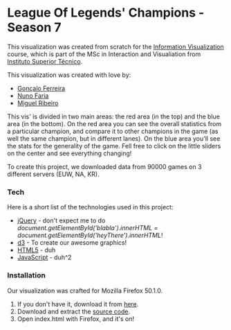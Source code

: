 # League Of Legends' Champions - Season 7

This visualization was created from scratch for the [Information Visualization](https://fenix.tecnico.ulisboa.pt/disciplinas/VI25/2016-2017/1-semestre) course, which is part of the MSc in Interaction and Visualiation from [Instituto Superior Técnico](http://tecnico.ulisboa.pt). 

This visualization was created with love by:
  - [Gonçalo Ferreira](https://github.com/goncaloflf)
  - [Nuno Faria](https://github.com/FatherNuno)
  - [Miguel Ribeiro](https://github.com/ribeiralves)

This vis' is divided in two main areas: the red area (in the top) and the blue area (in the bottom). On the red area you can see the overall statistics from a particular champion, and compare it to other champions in the game (as well the same champion, but in different lanes). On the blue area you'll see the stats for the generality of the game. Fell free to click on the little sliders on the center and see everything changing!

To create this project, we downloaded data from 90000 games on 3 different servers (EUW, NA, KR).

### Tech

Here is a short list of the technologies used in this project:
* [jQuery] - don't expect me to do *document.getElementById('blabla').innerHTML = document.getElementById('heyThere').innerHTML*!
* [d3] - To create our awesome graphics!
* [HTML5] - duh
* [JavaScript] - duh^2


### Installation

Our visualization was crafted for Mozilla Firefox 50.1.0.

1. If you don't have it, download it from [here](https://download.mozilla.org/?product=firefox-50.1.0-SSL&os=win&lang=en-GB).
2. Download and extract the [source code](https://github.com/goncaloflf/InfoVis/archive/master.zip).
3. Open index.html with Firefox, and it's on!


[//]: # (These are reference links used in the body of this note and get stripped out when the markdown processor does its job. There is no need to format nicely because it shouldn't be seen. Thanks SO - http://stackoverflow.com/questions/4823468/store-comments-in-markdown-syntax)

   [JavaScript]: <https://www.javascript.com/>
   [d3]: <https://d3js.org>
   [jQuery]: <http://jquery.com>
   [html5]: <http://www.w3schools.com/html/default.asp>
